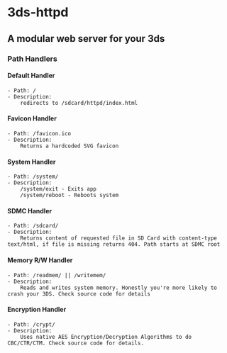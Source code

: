# 3ds-httpd
## A modular web server for your 3ds
### Path Handlers
#### Default Handler  
	- Path: /  
	- Description:  
		redirects to /sdcard/httpd/index.html
#### Favicon Handler  
	- Path: /favicon.ico  
	- Description:  
		Returns a hardcoded SVG favicon  
#### System Handler  
	- Path: /system/  
	- Description:  
		/system/exit - Exits app  
		/system/reboot - Reboots system  
#### SDMC Handler  
	- Path: /sdcard/  
	- Description:  
		Returns content of requested file in SD Card with content-type text/html, if file is missing returns 404. Path starts at SDMC root  
#### Memory R/W Handler  
	- Path: /readmem/ || /writemem/  
	- Description:  
		Reads and writes system memory. Honestly you're more likely to crash your 3DS. Check source code for details  
#### Encryption Handler  
	- Path: /crypt/  
	- Description:  
		Uses native AES Encryption/Decryption Algorithms to do CBC/CTR/CTM. Check source code for details.  
